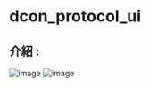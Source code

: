 # dcon_protocol_ui
## 介紹 : 
![image](https://user-images.githubusercontent.com/73727207/220913875-55b58dd4-586d-4bcd-9480-94242adb6e82.png)
![image](https://user-images.githubusercontent.com/73727207/220913973-266eae2b-fc2f-424f-9163-43f51b26d07e.png)
